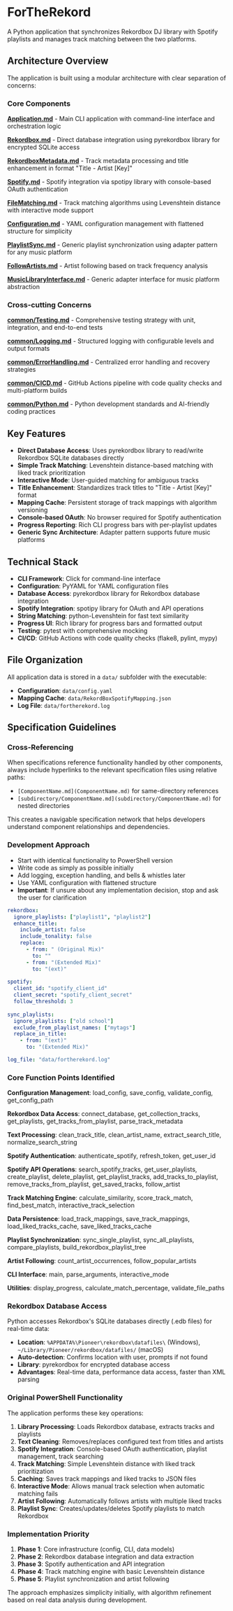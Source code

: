 # ForTheRekord

A Python application that synchronizes Rekordbox DJ library with Spotify playlists and manages track matching between the two platforms.

## Architecture Overview

The application is built using a modular architecture with clear separation of concerns:

### Core Components

**[Application.md](specs/Application.md)** - Main CLI application with command-line interface and orchestration logic

**[Rekordbox.md](specs/Rekordbox.md)** - Direct database integration using pyrekordbox library for encrypted SQLite access

**[RekordboxMetadata.md](specs/RekordboxMetadata.md)** - Track metadata processing and title enhancement in format "Title - Artist [Key]"

**[Spotify.md](specs/Spotify.md)** - Spotify integration via spotipy library with console-based OAuth authentication

**[FileMatching.md](specs/FileMatching.md)** - Track matching algorithms using Levenshtein distance with interactive mode support

**[Configuration.md](specs/Configuration.md)** - YAML configuration management with flattened structure for simplicity

**[PlaylistSync.md](specs/PlaylistSync.md)** - Generic playlist synchronization using adapter pattern for any music platform

**[FollowArtists.md](specs/FollowArtists.md)** - Artist following based on track frequency analysis

**[MusicLibraryInterface.md](specs/MusicLibraryInterface.md)** - Generic adapter interface for music platform abstraction

### Cross-cutting Concerns

**[common/Testing.md](specs/common/Testing.md)** - Comprehensive testing strategy with unit, integration, and end-to-end tests

**[common/Logging.md](specs/common/Logging.md)** - Structured logging with configurable levels and output formats

**[common/ErrorHandling.md](specs/common/ErrorHandling.md)** - Centralized error handling and recovery strategies

**[common/CICD.md](specs/common/CICD.md)** - GitHub Actions pipeline with code quality checks and multi-platform builds

**[common/Python.md](specs/common/Python.md)** - Python development standards and AI-friendly coding practices

## Key Features

- **Direct Database Access**: Uses pyrekordbox library to read/write Rekordbox SQLite databases directly
- **Simple Track Matching**: Levenshtein distance-based matching with liked track prioritization
- **Interactive Mode**: User-guided matching for ambiguous tracks
- **Title Enhancement**: Standardizes track titles to "Title - Artist [Key]" format
- **Mapping Cache**: Persistent storage of track mappings with algorithm versioning
- **Console-based OAuth**: No browser required for Spotify authentication
- **Progress Reporting**: Rich CLI progress bars with per-playlist updates
- **Generic Sync Architecture**: Adapter pattern supports future music platforms

## Technical Stack

- **CLI Framework**: Click for command-line interface
- **Configuration**: PyYAML for YAML configuration files  
- **Database Access**: pyrekordbox library for Rekordbox database integration
- **Spotify Integration**: spotipy library for OAuth and API operations
- **String Matching**: python-Levenshtein for fast text similarity
- **Progress UI**: Rich library for progress bars and formatted output
- **Testing**: pytest with comprehensive mocking
- **CI/CD**: GitHub Actions with code quality checks (flake8, pylint, mypy)

## File Organization

All application data is stored in a `data/` subfolder with the executable:
- **Configuration**: `data/config.yaml`
- **Mapping Cache**: `data/RekordBoxSpotifyMapping.json`
- **Log File**: `data/fortherekord.log`

## Specification Guidelines

### Cross-Referencing
When specifications reference functionality handled by other components, always include hyperlinks to the relevant specification files using relative paths:
- `[ComponentName.md](ComponentName.md)` for same-directory references
- `[subdirectory/ComponentName.md](subdirectory/ComponentName.md)` for nested directories

This creates a navigable specification network that helps developers understand component relationships and dependencies.

### Development Approach
- Start with identical functionality to PowerShell version
- Write code as simply as possible initially
- Add logging, exception handling, and bells & whistles later
- Use YAML configuration with flattened structure
- **Important**: If unsure about any implementation decision, stop and ask the user for clarification

```yaml
rekordbox:
  ignore_playlists: ["playlist1", "playlist2"]
  enhance_title:
    include_artist: false
    include_tonality: false
    replace:
      - from: " (Original Mix)"
        to: ""
      - from: "(Extended Mix)"
        to: "(ext)"
  
spotify:
  client_id: "spotify_client_id"
  client_secret: "spotify_client_secret"
  follow_threshold: 3
  
sync_playlists:
  ignore_playlists: ["old school"]
  exclude_from_playlist_names: ["mytags"]
  replace_in_title:
    - from: "(ext)"
      to: "(Extended Mix)"

log_file: "data/fortherekord.log"
```

### Core Function Points Identified

**Configuration Management**: load_config, save_config, validate_config, get_config_path

**Rekordbox Data Access**: connect_database, get_collection_tracks, get_playlists, get_tracks_from_playlist, parse_track_metadata

**Text Processing**: clean_track_title, clean_artist_name, extract_search_title, normalize_search_string

**Spotify Authentication**: authenticate_spotify, refresh_token, get_user_id

**Spotify API Operations**: search_spotify_tracks, get_user_playlists, create_playlist, delete_playlist, get_playlist_tracks, add_tracks_to_playlist, remove_tracks_from_playlist, get_saved_tracks, follow_artist

**Track Matching Engine**: calculate_similarity, score_track_match, find_best_match, interactive_track_selection

**Data Persistence**: load_track_mappings, save_track_mappings, load_liked_tracks_cache, save_liked_tracks_cache

**Playlist Synchronization**: sync_single_playlist, sync_all_playlists, compare_playlists, build_rekordbox_playlist_tree

**Artist Following**: count_artist_occurrences, follow_popular_artists

**CLI Interface**: main, parse_arguments, interactive_mode

**Utilities**: display_progress, calculate_match_percentage, validate_file_paths

### Rekordbox Database Access

Python accesses Rekordbox's SQLite databases directly (.edb files) for real-time data:
- **Location**: `%APPDATA%\Pioneer\rekordbox\datafiles\` (Windows), `~/Library/Pioneer/rekordbox/datafiles/` (macOS)
- **Auto-detection**: Confirms location with user, prompts if not found
- **Library**: pyrekordbox for encrypted database access
- **Advantages**: Real-time data, performance data access, faster than XML parsing

### Original PowerShell Functionality

The application performs these key operations:
1. **Library Processing**: Loads Rekordbox database, extracts tracks and playlists
2. **Text Cleaning**: Removes/replaces configured text from titles and artists
3. **Spotify Integration**: Console-based OAuth authentication, playlist management, track searching
4. **Track Matching**: Simple Levenshtein distance with liked track prioritization
5. **Caching**: Saves track mappings and liked tracks to JSON files
6. **Interactive Mode**: Allows manual track selection when automatic matching fails
7. **Artist Following**: Automatically follows artists with multiple liked tracks
8. **Playlist Sync**: Creates/updates/deletes Spotify playlists to match Rekordbox

### Implementation Priority

1. **Phase 1**: Core infrastructure (config, CLI, data models)
2. **Phase 2**: Rekordbox database integration and data extraction  
3. **Phase 3**: Spotify authentication and API integration
4. **Phase 4**: Track matching engine with basic Levenshtein distance
5. **Phase 5**: Playlist synchronization and artist following

The approach emphasizes simplicity initially, with algorithm refinement based on real data analysis during development.
